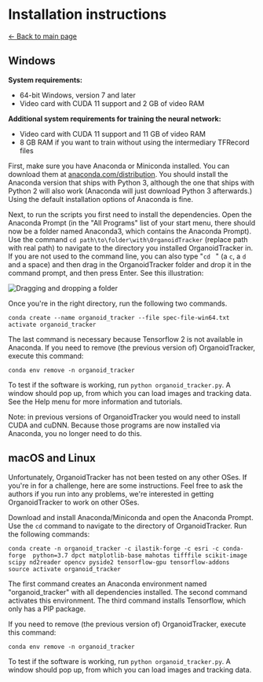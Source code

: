 ﻿Installation instructions
=========================
[← Back to main page](./index.md)

## Windows
**System requirements:**

* 64-bit Windows, version 7 and later
* Video card with CUDA 11 support and 2 GB of video RAM

**Additional system requirements for training the neural network:**

* Video card with CUDA 11 support and 11 GB of video RAM
* 8 GB RAM if you want to train without using the intermediary TFRecord files

First, make sure you have Anaconda or Miniconda installed. You can download them at [anaconda.com/distribution](https://www.anaconda.com/distribution/). You should install the Anaconda version that ships with Python 3, although the one that ships with Python 2 will also work (Anaconda will just download Python 3 afterwards.) Using the default installation options of Anaconda is fine.

Next, to run the scripts you first need to install the dependencies. Open the Anaconda Prompt (in the "All Programs" list of your start menu, there should now be a folder named Anaconda3, which contains the Anaconda Prompt). Use the command `cd path\to\folder\with\OrganoidTracker` (replace path with real path) to navigate to the directory you installed OrganoidTracker in. If you are not used to the command line, you can also type "`cd` ` `" (a `c`, a `d` and a space) and then drag in the OrganoidTracker folder and drop it in the command prompt, and then press Enter. See this illustration:

![Dragging and dropping a folder](images/change_directory.png)

Once you're in the right directory, run the following two commands.

    conda create --name organoid_tracker --file spec-file-win64.txt
    activate organoid_tracker

The last command is necessary because Tensorflow 2 is not available in Anaconda. If you need to remove (the previous version of) OrganoidTracker, execute this command:

    conda env remove -n organoid_tracker

To test if the software is working, run `python organoid_tracker.py`. A window should pop up, from which you can load images and tracking data. See the Help menu for more information and tutorials.

Note: in previous versions of OrganoidTracker you would need to install CUDA and cuDNN. Because those programs are now installed via Anaconda, you no longer need to do this.

## macOS and Linux
Unfortunately, OrganoidTracker has not been tested on any other OSes. If you're in for a challenge, here are some instructions. Feel free to ask the authors if you run into any problems, we're interested in getting OrganoidTracker to work on other OSes.

Download and install Anaconda/Miniconda and open the Anaconda Prompt. Use the `cd` command to navigate to the directory of OrganoidTracker. Run the following commands:

    conda create -n organoid_tracker -c ilastik-forge -c esri -c conda-forge  python=3.7 dpct matplotlib-base mahotas tifffile scikit-image scipy nd2reader opencv pyside2 tensorflow-gpu tensorflow-addons
    source activate organoid_tracker

The first command creates an Anaconda environment named "organoid_tracker" with all dependencies installed. The second command activates this environment. The third command installs Tensorflow, which only has a PIP package.

If you need to remove (the previous version of) OrganoidTracker, execute this command:

    conda env remove -n organoid_tracker

To test if the software is working, run `python organoid_tracker.py`. A window should pop up, from which you can load images and tracking data.
